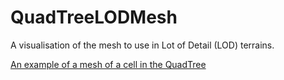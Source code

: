 # QuadTreeLODMesh
A visualisation of the mesh to use in Lot of Detail (LOD) terrains.

[An example of a mesh of a cell in the QuadTree](/imgs/QuadTree.png)
